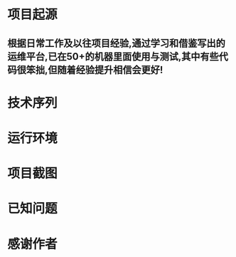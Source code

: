项目起源
==
## 根据日常工作及以往项目经验,通过学习和借鉴写出的运维平台,已在50+的机器里面使用与测试,其中有些代码很笨拙,但随着经验提升相信会更好!

技术序列
==

运行环境
==

项目截图
==

已知问题
==
	
感谢作者
==
